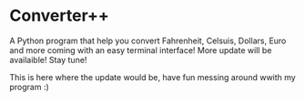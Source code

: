 # Converter++

A Python program that help you convert Fahrenheit, Celsuis, Dollars, Euro and more coming with an easy terminal interface!
More update will be availaible!
Stay tune!

This is here where the update would be, have fun messing around wwith my program :)

